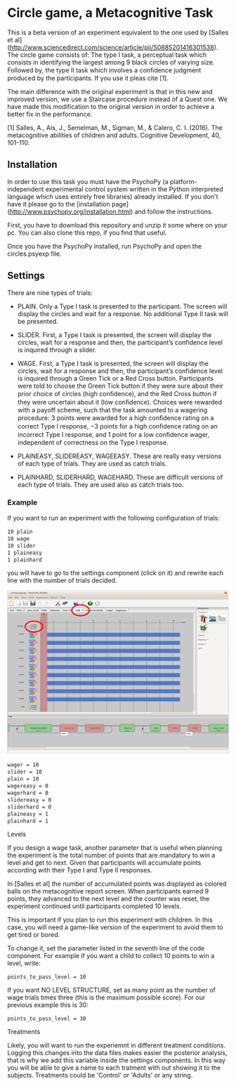 # Circle game, a Metacognitive Task

This is a beta version of an experiment equivalent to the one used by [Salles et al] (http://www.sciencedirect.com/science/article/pii/S0885201416301538).
The circle game consists of:
The type I task, a perceptual task which consists in identifying the largest among 9 black circles of varying size. Followed by,
the type II task which involves a conﬁdence judgment produced by the participants.
If you use it pleas cite [1].

The main difference with the original experiment is that in this new and improved version, we use a Staircase procedure instead of a Quest one.
We have made this modification to the original version in order to achieve a better fix in the performance.

[1] Salles, A., Ais, J., Semelman, M., Sigman, M., & Calero, C. I. (2016). The metacognitive abilities of children and adults. Cognitive Development, 40, 101-110.


## Installation

In order to use this task you must have the PsychoPy (a platform-independent experimental control system written in the Python interpreted language which uses entirely free libraries) already installed. If you don't have it please go to the [installation page] (http://www.psychopy.org/installation.html) and follow the instructions.

First, you have to download this repository and unzip it some where on your pc.
You can also clone this repo, if you find that useful.

Once you have the PsychoPy installed, run PsychoPy and open the circles.psyexp file.


## Settings

There are nine types of trials:
* PLAIN. Only a Type I task is presented to the participant. The screen will display the circles and wait for a response. No additional Type II task will be presented.

* SLIDER. First, a Type I task is presented, the screen will display the circles, wait for a response and then, the participant’s confidence level is inquired through a slider.

* WAGE. First, a Type I task is presented, the screen will display the circles, wait for a response and then, the participant’s confidence level is inquired through a Green Tick or a Red Cross button.
Participants were told to choose the Green Tick button if they were sure about their prior choice of circles (high conﬁdence), and the Red Cross button if they were uncertain about it (low conﬁdence).
Choices were rewarded with a payoff scheme, such that the task amounted to a wagering procedure: 3 points were awarded for a high conﬁdence rating on a correct Type I response, −3 points for a high conﬁdence rating on an incorrect Type I response, and 1 point for a low conﬁdence wager, independent of correctness on the Type I response.

* PLAINEASY, SLIDEREASY, WAGEEASY. These are really easy versions of each type of trials. They are used as catch trials.

* PLAINHARD, SLIDERHARD, WAGEHARD. These are difficult versions of each type of trials. They are used also as catch trials too.



### Example

If you want to run an experiment with the following configuration of trials:

```
10 plain
10 wage
10 slider
1 plaineasy
1 plainhard
```

you will have to go to the settings component (click on it) and rewrite each line with the number of trials decided.

![settings](https://github.com/ababino/circles_metacog/blob/master/images/settings1.png)

```
wager = 10
slider = 10
plain = 10
wagereasy = 0
wagerhard = 0
slidereasy = 0
sliderhard = 0
plaineasy = 1
plainhard = 1
```

Levels

If you design a wage task, another parameter that is useful when planning the experiment is the total number of points that are mandatory to win a level and get to next. Given that participants will accumulate points according with their Type I and Type II responses.

In [Salles et al] the number of accumulated points was displayed as colored balls on the metacognitive report screen. When participants earned 9 points, they advanced to the next level and the counter was reset, the experiment continued until participants completed 10 levels.

This is important if you plan to run this experiment with children. In this case, you will need a game-like version of the experiment to avoid them to get tired or bored.

To change it, set the parameter listed in the seventh line of the code component.
For example if you want a child to collect 10 points to win a level, write:

```
points_to_pass_level = 10
```

If you want NO LEVEL STRUCTURE, set as many point as the number of wage trials times three (this is the maximum possible score). For our previous example this is 30:

```
points_to_pass_level = 30
```

Treatments

Likely, you will want to run the experiemnt in different treatment conditions.
Logging this changes into the data files makes easier the posterior analysis, that is why we add this variable inside the settings components.
In this way you will be able to give a name to each tratment with out showing it to the subjects.
Treatments could be 'Control' or 'Adults' or any string.
